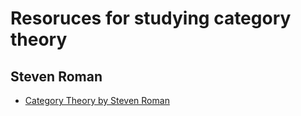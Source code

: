 # Resoruces for studying category theory

## Steven Roman

- [Category Theory by Steven Roman](https://www.youtube.com/playlist?list=PLiyVurqwtq0Y40IZhB6T1wM2fMduEVe56)
